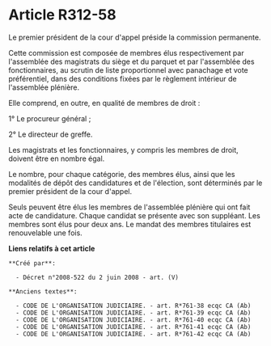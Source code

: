 # Article R312-58

Le premier président de la cour d'appel préside la commission permanente.

Cette commission est composée de membres élus respectivement par l'assemblée des magistrats du siège et du parquet et par
l'assemblée des fonctionnaires, au scrutin de liste proportionnel avec panachage et vote préférentiel, dans des conditions
fixées par le règlement intérieur de l'assemblée plénière.

Elle comprend, en outre, en qualité de membres de droit :

1° Le procureur général ;

2° Le directeur de greffe.

Les magistrats et les fonctionnaires, y compris les membres de droit, doivent être en nombre égal.

Le nombre, pour chaque catégorie, des membres élus, ainsi que les modalités de dépôt des candidatures et de l'élection, sont
déterminés par le premier président de la cour d'appel.

Seuls peuvent être élus les membres de l'assemblée plénière qui ont fait acte de candidature. Chaque candidat se présente
avec son suppléant. Les membres sont élus pour deux ans. Le mandat des membres titulaires est renouvelable une fois.

**Liens relatifs à cet article**

	**Créé par**:

	  - Décret n°2008-522 du 2 juin 2008 - art. (V)

	**Anciens textes**:

	  - CODE DE L'ORGANISATION JUDICIAIRE. - art. R*761-38 ecqc CA (Ab)
	  - CODE DE L'ORGANISATION JUDICIAIRE. - art. R*761-39 ecqc CA (Ab)
	  - CODE DE L'ORGANISATION JUDICIAIRE. - art. R*761-40 ecqc CA (Ab)
	  - CODE DE L'ORGANISATION JUDICIAIRE. - art. R*761-41 ecqc CA (Ab)
	  - CODE DE L'ORGANISATION JUDICIAIRE. - art. R*761-42 ecqc CA (Ab)
